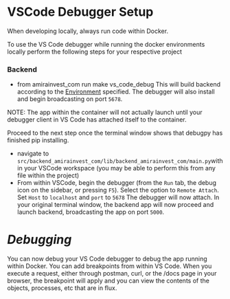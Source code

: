 # VSCode Debugger Setup
When developing locally, always run code within Docker. 

To use the VS Code debugger while running the docker environments locally perform the following steps for your respective project

### Backend
* from amirainvest_com run make vs_code_debug
This will build backend according to the [Environment](DEVELOPMENT.md) specified. The debugger will also install and begin broadcasting on port `5678`. 

NOTE: The app within the container will not actually launch until your debugger client in VS Code has attached itself to the container. 

Proceed to the next step once the terminal window shows that debugpy has finished pip installing.
* navigate to `src/backend_amirainvest_com/lib/backend_amirainvest_com/main.py`within your VSCode workspace (you may be able to perform this from any file within the project)
* From within VSCode, begin the debugger (from the `Run` tab, the debug icon on the sidebar, or pressing `F5`). Select the option to `Remote Attach`. Set `Host` to `localhost` and `port` to `5678`
The debugger will now attach. In your original terminal window, the backend app will now proceed and launch backend, broadcasting the app on port `5000`.


# _Debugging_
You can now debug your VS Code debugger to debug the app running within Docker. You can add breakpoints from within VS Code. When you execute a request, either through postman, curl, or the /docs page in your browser, the breakpoint will apply and you can view the contents of the objects, processes, etc that are in flux.
